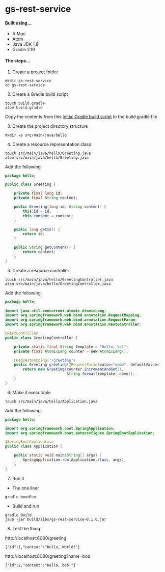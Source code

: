 # gs-rest-service

#### Built using...
* A Mac
* Atom
* Java JDK 1.8
* Gradle 2.10

#### The steps...

1. Create a project folder
  ```
  mkdir gs-rest-service
  cd gs-rest-service
  ```
2. Create a Gradle build script
  ```
  touch build.gradle
  atom build.gradle
  ```
  Copy the contents from this [Initial Gradle build script](  https://github.com/spring-guides/gs-rest-service/blob/master/initial/build.gradle) to the build.gradle file

3. Create the project directory structure
  ```
  mkdir -p src/main/java/hello
  ```

4. Create a resource representation class
  ```
  touch src/main/java/hello/Greeting.java
  atom src/main/java/hello/Greeting.java
  ```
  Add the following

  ```java
  package hello;

  public class Greeting {

      private final long id;
      private final String content;

      public Greeting(long id, String content) {
          this.id = id;
          this.content = content;
      }

      public long getId() {
          return id;
      }

      public String getContent() {
          return content;
      }
  }
  ```
5. Create a resource controller
  ```
  touch src/main/java/hello/GreetingController.java
  atom src/main/java/hello/GreetingController.java
  ```

  Add the following
  ```java
  package hello;

  import java.util.concurrent.atomic.AtomicLong;
  import org.springframework.web.bind.annotation.RequestMapping;
  import org.springframework.web.bind.annotation.RequestParam;
  import org.springframework.web.bind.annotation.RestController;

  @RestController
  public class GreetingController {

      private static final String template = "Hello, %s!";
      private final AtomicLong counter = new AtomicLong();

      @RequestMapping("/greeting")
      public Greeting greeting(@RequestParam(value="name", defaultValue="World") String name) {
          return new Greeting(counter.incrementAndGet(),
                              String.format(template, name));
      }
  }
  ```
6. Make it executable
  ```
  touch src/main/java/hello/Application.java
  ```
  Add the following

  ```java
  package hello;

  import org.springframework.boot.SpringApplication;
  import org.springframework.boot.autoconfigure.SpringBootApplication;

  @SpringBootApplication
  public class Application {

      public static void main(String[] args) {
          SpringApplication.run(Application.class, args);
      }
  }
  ```
7. Run it
  * The one liner
  ```
  gradle bootRun
  ```
  * Build and run
  ```
  gradle Build
  java -jar build/libs/gs-rest-service-0.1.0.jar
  ```

8. Test the thing

  http://localhost:8080/greeting
  ```
  {"id":1,"content":"Hello, World!"}
  ```
  http://localhost:8080/greeting?name=bob
  ```
  {"id":2,"content":"Hello, bob!"}
  ```
